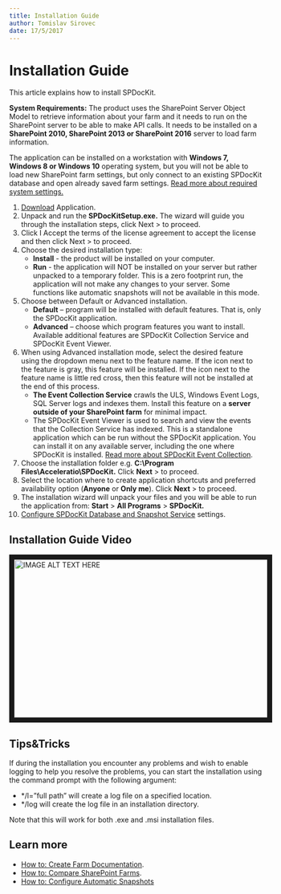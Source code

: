 ```yaml
---
title: Installation Guide
author: Tomislav Sirovec      
date: 17/5/2017  
---
```


# Installation Guide

This article explains how to install SPDocKit.

__System Requirements:__ The product uses the SharePoint Server Object Model to retrieve information about your farm and it needs to run on the SharePoint server to be able to make API calls. It needs to be installed on a __SharePoint 2010, SharePoint 2013 or SharePoint 2016__ server to load farm information.

The application can be installed on a workstation with __Windows 7, Windows 8 or Windows 10__ operating system, but you will not be able to load new SharePoint farm settings, but only connect to an existing SPDocKit database and open already saved farm settings. [Read more about required system settings.](#internal/help/requirements/system-requirements/)

1. [Download](https://www.spdockit.com/downloads/) Application.
2. Unpack and run the __SPDocKitSetup.exe.__ The wizard will guide you through the installation steps, click Next > to proceed.
3. Click I Accept the terms of the license agreement to accept the license and then click Next > to proceed.
4. Choose the desired installation type:
    * __Install__ - the product will be installed on your computer.
    * __Run__ - the application will NOT be installed on your server but rather unpacked to a temporary folder. This is a zero footprint run, the application will not make any changes to your server. Some functions like automatic snapshots will not be available in this mode.
5. Choose between Default or Advanced installation.
    * __Default__ – program will be installed with default features. That is, only the SPDocKit application.
    * __Advanced__ – choose which program features you want to install. Available additional features are SPDocKit Collection Service and SPDocKit Event Viewer.
6. When using Advanced installation mode, select the desired feature using the dropdown menu next to the feature name. If the icon next to the feature is gray, this feature will be installed. If the icon next to the feature name is little red cross, then this feature will not be installed at the end of this process.
    * __The Event Collection Service__ crawls the ULS, Windows Event Logs, SQL Server logs and indexes them. Install this feature on a __server outside of your SharePoint farm__ for minimal impact.
    * The SPDocKit Event Viewer is used to search and view the events that the Collection Service has indexed. This is a standalone application which can be run without the SPDocKit application. You can install it on any available server, including the one where SPDocKit is installed. [Read more about SPDocKit Event Collection](#internal/get-to-know-documentation-toolkit/monitoring-screen/).
7. Choose the installation folder e.g. __C:\Program Files\Acceleratio\SPDocKit.__ Click __Next__ > to proceed.
8. Select the location where to create application shortcuts and preferred availability option (__Anyone__ or __Only me__). Click __Next__ > to proceed.
9. The installation wizard will unpack your files and you will be able to run the application from: __Start__ > __All Programs__ > __SPDocKit.__
10. [Configure SPDocKit Database and Snapshot Service](#internal/help/configuration-wizard/) settings.

## Installation Guide Video
<!---
<iframe width="520" height="315" src="/https://www.youtube.com/watch?v=3O4fRDDlyJg" frameborder="0" allowfullscreen></iframe>
-->
<a href="http://www.youtube.com/watch?feature=player_embedded&v=3O4fRDDlyJg
" target="_blank"><img src="http://img.youtube.com/vi/3O4fRDDlyJg/0.jpg" 
alt="IMAGE ALT TEXT HERE" width="520" height="315" border="10" /></a>

## Tips&Tricks
If during the installation you encounter any problems and wish to enable logging to help you resolve the problems, you can start the installation using the command prompt with the following argument:
* */l=”full path” will create a log file on a specified location.
* */log will create the log file in an installation directory.

Note that this will work for both .exe and .msi installation files.

## Learn more
* [How to: Create Farm Documentation](#internal/how-to/farm-documentation/create-farm-documentation/).
* [How to: Compare SharePoint Farms](#internal/how-to/compare-wizard/compare-sharepoint-farms/).
* [How to: Configure Automatic Snapshots](how-to/sharepoint-farm-snapshots/configure-automatic-snapshots/)
     
